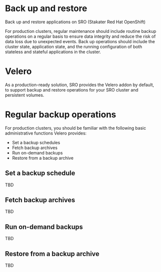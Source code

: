 # Back up and restore

Back up and restore applications on SRO (Stakater Red Hat OpenShift)

For production clusters, regular maintenance should include routine backup operations on a regular basis to ensure data integrity and reduce the risk of data loss due to unexpected events. Back up operations should include the cluster state, application state, and the running configuration of both stateless and stateful applications in the cluster.

# Velero

As a production-ready solution, SRO provides the Velero addon by default, to support backup and restore operations for your SRO cluster and persistent volumes.

# Regular backup operations

For production clusters, you should be familiar with the following basic administrative functions Velero provides:

- Set a backup schedules
- Fetch backup archives
- Run on-demand backups
- Restore from a backup archive

## Set a backup schedule

TBD

## Fetch backup archives

TBD

## Run on-demand backups

TBD

## Restore from a backup archive

TBD
